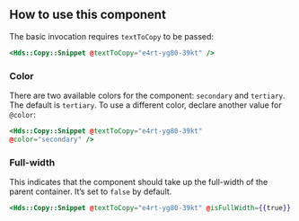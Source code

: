 ## How to use this component

The basic invocation requires `textToCopy` to be passed:

```handlebars
<Hds::Copy::Snippet @textToCopy="e4rt-yg80-39kt" />
```

### Color

There are two available colors for the component: `secondary` and `tertiary`. The default is `tertiary`. To use a different color, declare another value for `@color`:

```handlebars
<Hds::Copy::Snippet @textToCopy="e4rt-yg80-39kt"
@color="secondary" />
```

### Full-width

This indicates that the component should take up the full-width of the parent container. It’s set to `false` by default.

```handlebars
<Hds::Copy::Snippet @textToCopy="e4rt-yg80-39kt" @isFullWidth={{true}} />
```
